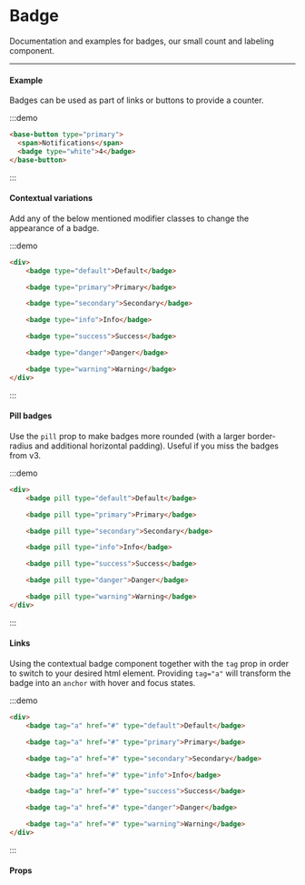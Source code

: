 # Badge

Documentation and examples for badges, our small count and labeling component.

<hr>

#### Example

Badges can be used as part of links or buttons to provide a counter.

:::demo
```html
<base-button type="primary">
  <span>Notifications</span>
  <badge type="white">4</badge>
</base-button>
```
:::

#### Contextual variations

Add any of the below mentioned modifier classes to change the appearance of a badge.

:::demo
```html
<div>
    <badge type="default">Default</badge>

    <badge type="primary">Primary</badge>

    <badge type="secondary">Secondary</badge>

    <badge type="info">Info</badge>

    <badge type="success">Success</badge>

    <badge type="danger">Danger</badge>

    <badge type="warning">Warning</badge>
</div>
```
:::


#### Pill badges

Use the `pill` prop to make badges more rounded (with a larger border-radius and additional horizontal padding).
Useful if you miss the badges from v3.

:::demo
```html
<div>
    <badge pill type="default">Default</badge>

    <badge pill type="primary">Primary</badge>

    <badge pill type="secondary">Secondary</badge>

    <badge pill type="info">Info</badge>

    <badge pill type="success">Success</badge>

    <badge pill type="danger">Danger</badge>

    <badge pill type="warning">Warning</badge>
</div>
```
:::


#### Links

Using the contextual badge component
together with the `tag` prop in order to switch to your desired html element.
Providing `tag="a"` will transform the badge into an `anchor` with hover and focus states.

:::demo
```html
<div>
    <badge tag="a" href="#" type="default">Default</badge>

    <badge tag="a" href="#" type="primary">Primary</badge>

    <badge tag="a" href="#" type="secondary">Secondary</badge>

    <badge tag="a" href="#" type="info">Info</badge>

    <badge tag="a" href="#" type="success">Success</badge>

    <badge tag="a" href="#" type="danger">Danger</badge>

    <badge tag="a" href="#" type="warning">Warning</badge>
</div>
```
:::


#### Props

<props-table component-name="badge"></props-table>
